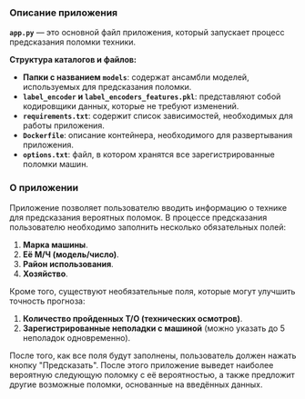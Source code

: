 ### Описание приложения

**`app.py`** — это основной файл приложения, который запускает процесс предсказания поломки техники.

**Структура каталогов и файлов:**

- **Папки с названием `models`**: содержат ансамбли моделей, используемых для предсказания поломки.
- **`label_encoder` и `label_encoders_features.pkl`**: представляют собой кодировщики данных, которые не требуют изменений.
- **`requirements.txt`**: содержит список зависимостей, необходимых для работы приложения.
- **`Dockerfile`**: описание контейнера, необходимого для развертывания приложения.
- **`options.txt`**: файл, в котором хранятся все зарегистрированные поломки машин.

### О приложении

Приложение позволяет пользователю вводить информацию о технике для предсказания вероятных поломок. В процессе предсказания пользователю необходимо заполнить несколько обязательных полей:

1. **Марка машины**.
2. **Её М/Ч (модель/число)**.
3. **Район использования**.
4. **Хозяйство**.

Кроме того, существуют необязательные поля, которые могут улучшить точность прогноза:

1. **Количество пройденных Т/О (технических осмотров)**.
2. **Зарегистрированные неполадки с машиной** (можно указать до 5 неполадок одновременно).

После того, как все поля будут заполнены, пользователь должен нажать кнопку "Предсказать". После этого приложение выведет наиболее вероятную следующую поломку с её вероятностью, а также предложит другие возможные поломки, основанные на введённых данных.
